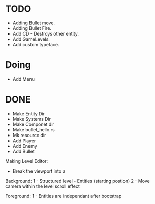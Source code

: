 
# TODO
- Adding Bullet move.
- Adding Bullet Fire.
- Add CD - Destroys other entity.
- Add GameLevels.
- Add custom typeface.

# Doing
- Add Menu


# DONE

- Make Entity Dir
- Make Systems Dir
- Make Componet dir
- Make bullet_hello.rs
- Mk resource dir
- Add Player
- Add Enemy
- Add Bullet


Making Level Editor:
- Break the viewport into a

Background:
1 - Structured level - Entities (starting postion)
2 - Move camera within the level scroll effect

Foreground:
1 - Entities are independant after bootstrap
